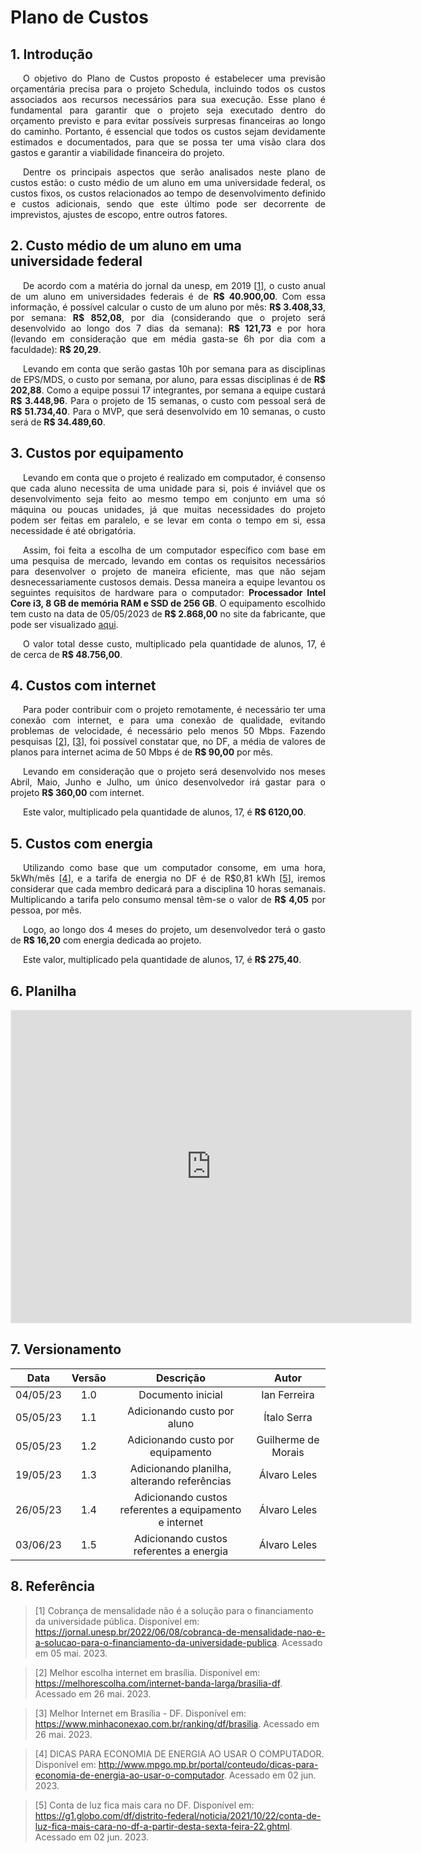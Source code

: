 # Plano de Custos

## 1. Introdução

<p align="justify" style="text-indent: 20px">O objetivo do Plano de Custos proposto é estabelecer uma previsão orçamentária precisa para o projeto Schedula, incluindo todos os custos associados aos recursos necessários para sua execução. Esse plano é fundamental para garantir que o projeto seja executado dentro do orçamento previsto e para evitar possíveis surpresas financeiras ao longo do caminho. Portanto, é essencial que todos os custos sejam devidamente estimados e documentados, para que se possa ter uma visão clara dos gastos e garantir a viabilidade financeira do projeto.</p>

<p align="justify" style="text-indent: 20px">Dentre os principais aspectos que serão analisados neste plano de custos estão: o custo médio de um aluno em uma universidade federal, os custos fixos, os custos relacionados ao tempo de desenvolvimento definido e custos adicionais, sendo que este último pode ser decorrente de imprevistos, ajustes de escopo, entre outros fatores.</p>


## 2. Custo médio de um aluno em uma universidade federal

<p align="justify" style="text-indent: 20px">De acordo com a matéria do jornal da unesp, em 2019 [<a href=./#referencia>1</a>], o custo anual de um aluno em universidades federais é de <b>R$ 40.900,00</b>. Com essa informação, é possível calcular o custo de um aluno por mês: <b>R$ 3.408,33</b>, por semana: <b>R$ 852,08</b>, por dia (considerando que o projeto será desenvolvido ao longo dos 7 dias da semana): <b>R$ 121,73</b> e por hora (levando em consideração que em média gasta-se 6h por dia com a faculdade): <b>R$ 20,29</b>.</p>

<p align="justify" style="text-indent: 20px">Levando em conta que serão gastas 10h por semana para as disciplinas de EPS/MDS, o custo por semana, por aluno, para essas disciplinas é de <b>R$ 202,88</b>. Como a equipe possui 17 integrantes, por semana a equipe custará <b>R$ 3.448,96</b>. Para o projeto de 15 semanas, o custo com pessoal será de <b>R$ 51.734,40</b>. Para o MVP, que será desenvolvido em 10 semanas, o custo será de <b>R$ 34.489,60</b>.</p>


## 3. Custos por equipamento

<p align="justify" style="text-indent: 20px">Levando em conta que o projeto é realizado em computador, é consenso que cada aluno necessita de uma unidade para si, pois é inviável que os desenvolvimento seja feito ao mesmo tempo em conjunto em uma só máquina ou poucas unidades, já que muitas necessidades do projeto podem ser feitas em paralelo, e se levar em conta o tempo em si, essa necessidade é até obrigatória.</p>
<p align="justify" style="text-indent: 20px">Assim, foi feita a escolha de um computador específico com base em uma pesquisa de mercado, levando em contas os requisitos necessários para desenvolver o projeto de maneira eficiente, mas que não sejam desnecessariamente custosos demais. Dessa maneira a equipe levantou os seguintes requisitos de hardware para o computador: <b>Processador Intel Core i3, 8 GB de memória RAM e SSD de 256 GB</b>. O equipamento escolhido tem custo na data de 05/05/2023 de <b>R$ 2.868,00</b> no site da fabricante, que pode ser visualizado <a href="https://www.hp.com/br-pt/shop/notebook-hp-256-g8-78l98la.html">aqui</a>.</p>
<p align="justify" style="text-indent: 20px">O valor total desse custo, multiplicado pela quantidade de alunos, 17, é de cerca de <b>R$ 48.756,00</b>.</p>

## 4. Custos com internet

<p align="justify" style="text-indent: 20px">Para poder contribuir com o projeto remotamente, é necessário ter uma conexão com internet, e para uma conexão de qualidade, evitando problemas de velocidade, é necessário pelo menos 50 Mbps. Fazendo pesquisas [<a href=./#referencia>2</a>], [<a href=./#referencia>3</a>], foi possível constatar que, no DF, a média de valores de planos para internet acima de 50 Mbps é de <b>R$ 90,00</b> por mês.</p>
<p align="justify" style="text-indent: 20px">Levando em consideração que o projeto será desenvolvido nos meses Abril, Maio, Junho e Julho, um único desenvolvedor irá gastar para o projeto <b>R$ 360,00</b> com internet.</p>
<p align="justify" style="text-indent: 20px">Este valor, multiplicado pela quantidade de alunos, 17, é <b>R$ 6120,00</b>.</p>

## 5. Custos com energia
<p align="justify" style="text-indent: 20px">Utilizando como base que um computador consome, em uma hora, 5kWh/mês [<a href=./#referencia>4</a>], e a tarifa de energia no DF é de R$0,81 kWh [<a href=./#referencia>5</a>], iremos considerar que cada membro dedicará para a disciplina 10 horas semanais. Multiplicando a tarifa pelo consumo mensal têm-se o valor de <b>R$ 4,05</b> por pessoa, por mês.</p>
<p align="justify" style="text-indent: 20px">Logo, ao longo dos 4 meses do projeto, um desenvolvedor terá o gasto de <b>R$ 16,20</b> com energia dedicada ao projeto.</p>
<p align="justify" style="text-indent: 20px">Este valor, multiplicado pela quantidade de alunos, 17, é <b>R$ 275,40</b>.</p>

## 6. Planilha

<iframe src='https://docs.google.com/spreadsheets/d/1ZjsYscGUs9ifcJvjE-xHu_2Z4RFgUXK3dYlWOTPosSU/edit?usp=sharing'
        width='100%'
        height='500px'
        style='min-width: 640px; min-height: 500px; background-color: #f4f4f4; border: 1px solid #efefef'
        sandbox='allow-same-origin allow-scripts allow-modals allow-popups allow-popups-to-escape-sandbox'>
</iframe>

## 7. Versionamento

<center>

|    Data    | Versão |            Descrição                   |        Autor        |
| :--------: | :----: | :------------------------------------: | :-----------------: |
|  04/05/23  |  1.0   |   Documento inicial                    |     Ian Ferreira    |
|  05/05/23  |  1.1   |   Adicionando custo por aluno          |     Ítalo Serra     |
|  05/05/23  |  1.2   |   Adicionando custo por equipamento    | Guilherme de Morais |
|  19/05/23  |  1.3   |   Adicionando planilha, alterando referências    | Álvaro Leles |
|  26/05/23  |  1.4   |   Adicionando custos referentes a equipamento e internet    | Álvaro Leles |
|  03/06/23  |  1.5   |   Adicionando custos referentes a energia   | Álvaro Leles |

</center>

## 8. Referência

> [1] Cobrança de mensalidade não é a solução para o financiamento da universidade pública. Disponível em: https://jornal.unesp.br/2022/06/08/cobranca-de-mensalidade-nao-e-a-solucao-para-o-financiamento-da-universidade-publica. Acessado em 05 mai. 2023.

> [2] Melhor escolha internet em brasília. Disponível em: https://melhorescolha.com/internet-banda-larga/brasilia-df. Acessado em 26 mai. 2023.

> [3] Melhor Internet em Brasília - DF. Disponível em: https://www.minhaconexao.com.br/ranking/df/brasilia. Acessado em 26 mai. 2023.

> [4] DICAS PARA ECONOMIA DE ENERGIA AO USAR O COMPUTADOR. Disponível em: http://www.mpgo.mp.br/portal/conteudo/dicas-para-economia-de-energia-ao-usar-o-computador. Acessado em 02 jun. 2023.

> [5] Conta de luz fica mais cara no DF. Disponível em: https://g1.globo.com/df/distrito-federal/noticia/2021/10/22/conta-de-luz-fica-mais-cara-no-df-a-partir-desta-sexta-feira-22.ghtml. Acessado em 02 jun. 2023.